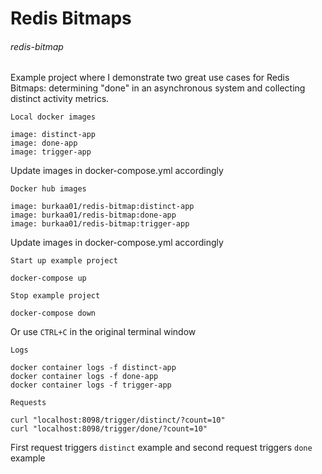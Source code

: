 # Redis Bitmaps
###### redis-bitmap
Example project where I demonstrate two great use cases for Redis Bitmaps: determining "done" in an asynchronous system and collecting distinct activity metrics.

`Local docker images`
```
image: distinct-app
image: done-app
image: trigger-app
```
Update images in docker-compose.yml accordingly

`Docker hub images`
```
image: burkaa01/redis-bitmap:distinct-app
image: burkaa01/redis-bitmap:done-app
image: burkaa01/redis-bitmap:trigger-app
```
Update images in docker-compose.yml accordingly

`Start up example project`
```
docker-compose up
```

`Stop example project`
```
docker-compose down
```
Or use `CTRL+C` in the original terminal window

`Logs`
```
docker container logs -f distinct-app
docker container logs -f done-app
docker container logs -f trigger-app
```

`Requests`
```
curl "localhost:8098/trigger/distinct/?count=10"
curl "localhost:8098/trigger/done/?count=10"
```
First request triggers `distinct` example and second request triggers `done` example
